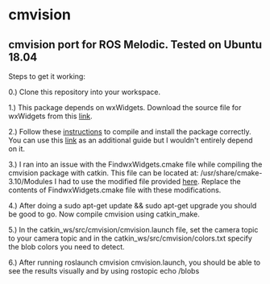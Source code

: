 # cmvision

## cmvision port for ROS Melodic. Tested on Ubuntu 18.04

Steps to get it working:

0.) Clone this repository into your workspace.

1.) This package depends on wxWidgets. Download the source file for wxWidgets from this [link](https://www.wxwidgets.org/downloads/).

2.) Follow these [instructions](https://wiki.wxwidgets.org/Compiling_and_getting_started) to compile and install the package correctly. You can use this [link](https://www.binarytides.com/install-wxwidgets-ubuntu/) as an additional guide but I wouldn't entirely depend on it.

3.) I ran into an issue with the FindwxWidgets.cmake file while compiling the cmvision package with catkin. This file can be located at: /usr/share/cmake-3.10/Modules
I had to use the modified file provided [here](https://github.com/microsoft/vcpkg/issues/4756#issuecomment-620122321). Replace the contents of FindwxWidgets.cmake file with these modifications.

4.) After doing a sudo apt-get update && sudo apt-get upgrade you should be good to go. Now compile cmvision using catkin_make.

5.) In the catkin_ws/src/cmvision/cmvision.launch file, set the camera topic to your camera topic and in the catkin_ws/src/cmvision/colors.txt specify the blob colors you 
need to detect.

6.) After running roslaunch cmvision cmvision.launch, you should be able to see the results visually and by using rostopic echo /blobs
